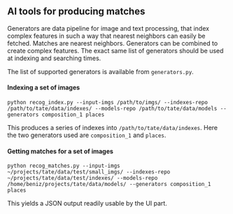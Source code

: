 ## AI tools for producing matches

Generators are data pipeline for image and text processing, that index complex features in such a way that nearest neighbors can easily be fetched. Matches are nearest neighbors. Generators can be combined to create complex features. The exact same list of generators should be used at indexing and searching times.

The list of supported generators is available from `generators.py`.

#### Indexing a set of images

```
python recog_index.py --input-imgs /path/to/imgs/ --indexes-repo /path/to/tate/data/indexes/ --models-repo /path/to/tate/data/models --generators composition_1 places
```

This produces a series of indexes into `/path/to/tate/data/indexes`. Here the two generators used are `composition_1` and `places`.

#### Getting matches for a set of images

```
python recog_matches.py --input-imgs ~/projects/tate/data/test/small_imgs/ --indexes-repo ~/projects/tate/data/test/indexes/ --models-repo /home/beniz/projects/tate/data/models/ --generators composition_1 places
```

This yields a JSON output readily usable by the UI part.